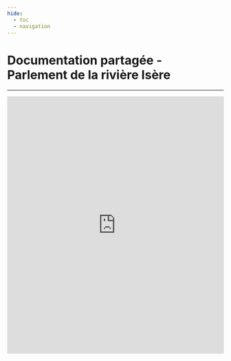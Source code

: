 ```yaml
---
hide:
  - toc
  - navigation
---
```


# Documentation partagée - Parlement de la rivière Isère

---

<iframe src="https://drive.google.com/embeddedfolderview?id=1f2384r_etr7J2kb4TI4pcjkuqperIxVx#grid" style="width:100%; height:600px; border:0;"></iframe>
